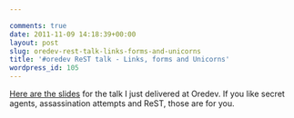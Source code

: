 ```yaml
---

comments: true
date: 2011-11-09 14:18:39+00:00
layout: post
slug: oredev-rest-talk-links-forms-and-unicorns
title: '#oredev ReST talk - Links, forms and Unicorns'
wordpress_id: 105
---
```


[Here are the slides](http://slidesha.re/uijw6x) for the talk I just delivered at Oredev. If you like secret agents, assassination attempts and ReST, those are for you.
